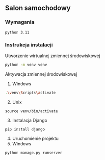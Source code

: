 ## Salon samochodowy  
### Wymagania
``` sh
python 3.11
```
### Instrukcja instalacji 

Utworzenie wirtualnej zmiennej środowiskowej
```sh
python -m venv venv
````
Aktywacja zmiennej środowiskowej
1. Windows
``` sh
.\venv\Scripts\activate
```
2. Unix 
```
source venv/bin/activate
```
3. Instalacja Django
```sh
pip install django
```
4. Uruchomienie projektu
1. Windows
```sh
python manage.py runserver
```

